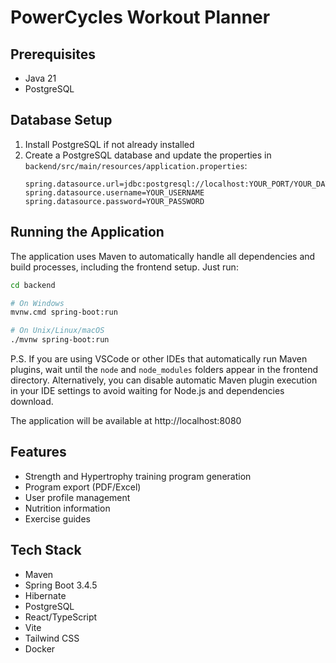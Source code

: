 # PowerCycles Workout Planner

## Prerequisites

- Java 21
- PostgreSQL

## Database Setup

1. Install PostgreSQL if not already installed
2. Create a PostgreSQL database and update the properties in `backend/src/main/resources/application.properties`:
   ```properties
   spring.datasource.url=jdbc:postgresql://localhost:YOUR_PORT/YOUR_DATABASE_NAME
   spring.datasource.username=YOUR_USERNAME
   spring.datasource.password=YOUR_PASSWORD
   ```

## Running the Application

The application uses Maven to automatically handle all dependencies and build processes, including the frontend setup. Just run:

```bash
cd backend

# On Windows
mvnw.cmd spring-boot:run

# On Unix/Linux/macOS
./mvnw spring-boot:run
```

P.S. If you are using VSCode or other IDEs that automatically run Maven plugins, wait until the `node` and `node_modules` folders appear in the frontend directory. Alternatively, you can disable automatic Maven plugin execution in your IDE settings to avoid waiting for Node.js and dependencies download.

The application will be available at http://localhost:8080

## Features

- Strength and Hypertrophy training program generation
- Program export (PDF/Excel)
- User profile management
- Nutrition information
- Exercise guides

## Tech Stack

- Maven
- Spring Boot 3.4.5
- Hibernate
- PostgreSQL
- React/TypeScript
- Vite
- Tailwind CSS
- Docker

